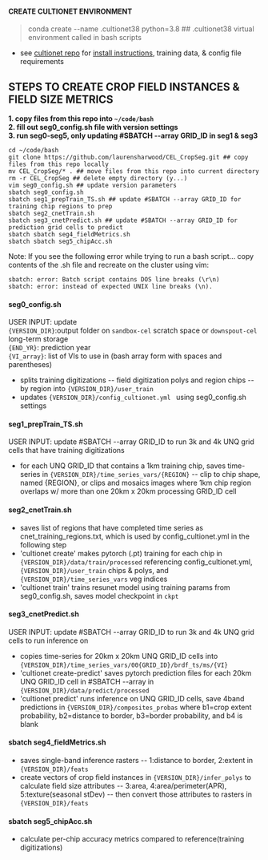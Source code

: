 #### CREATE CULTIONET ENVIRONMENT  
> conda create --name .cultionet38 python=3.8  ## .cultionet38 virtual environment called in bash scripts    
* see [cultionet repo](https://github.com/jgrss/cultionet) for [install instructions](https://github.com/jgrss/cultionet?tab=readme-ov-file#installation), training data, & config file requirements     

## STEPS TO CREATE CROP FIELD INSTANCES & FIELD SIZE METRICS  
<b>1. copy files from this repo into ```~/code/bash```   
2. fill out seg0_config.sh file with version settings   
3. run seg0-seg5, only updating #SBATCH --array GRID_ID in seg1 & seg3   
</b> 

```
cd ~/code/bash   
git clone https://github.com/laurensharwood/CEL_CropSeg.git ## copy files from this repo locally      
mv CEL_CropSeg/* . ## move files from this repo into current directory      
rm -r CEL_CropSeg ## delete empty directory (y...)       
vim seg0_config.sh ## update version parameters      
sbatch seg0_config.sh  
sbatch seg1_prepTrain_TS.sh ## update #SBATCH --array GRID_ID for training chip regions to prep     
sbatch seg2_cnetTrain.sh   
sbatch seg3_cnetPredict.sh ## update #SBATCH --array GRID_ID for prediction grid cells to predict    
sbatch sbatch seg4_fieldMetrics.sh  
sbatch sbatch seg5_chipAcc.sh   
```  

Note: If you see the following error while trying to run a bash script... copy contents of the .sh file and recreate on the cluster using vim:   
```
sbatch: error: Batch script contains DOS line breaks (\r\n)   
sbatch: error: instead of expected UNIX line breaks (\n).   
```  

#### <b>seg0_config.sh</b>     
USER INPUT: update   
```{VERSION_DIR}```:output folder on ```sandbox-cel``` scratch space or ```downspout-cel``` long-term storage          
```{END_YR}```: prediction year  
```{VI_array}```: list of VIs to use in (bash array form with spaces and parentheses)  
* splits training digitizations -- field digitization polys and region chips --  by region into ```{VERSION_DIR}/user_train```   
* updates  ```{VERSION_DIR}/config_cultionet.yml ``` using seg0_config.sh settings         

#### <b>seg1_prepTrain_TS.sh</b>    
USER INPUT: update #SBATCH --array GRID_ID to run 3k and 4k UNQ grid cells that have training digitizations                
* for each UNQ GRID_ID that contains a 1km training chip, saves time-series in ```{VERSION_DIR}/time_series_vars/{REGION}``` -- clip to chip shape, named {REGION}, or clips and mosaics images where 1km chip region overlaps w/ more than one 20km x 20km processing GRID_ID cell        

#### <b>seg2_cnetTrain.sh</b>    
* saves list of regions that have completed time series as cnet_training_regions.txt, which is used by config_cultionet.yml in the following step   
* 'cultionet create' makes pytorch (.pt) training for each chip in ```{VERSION_DIR}/data/train/processed``` referencing config_cultionet.yml, ```{VERSION_DIR}/user_train``` chips & polys, and ```{VERSION_DIR}/time_series_vars``` veg indices  
* 'cultionet train' trains resunet model using training params from seg0_config.sh, saves model checkpoint in  ```ckpt```   

#### <b>seg3_cnetPredict.sh</b>     
USER INPUT: update #SBATCH --array GRID_ID to run 3k and 4k UNQ grid cells to run inference on               
* copies time-series for 20km x 20km UNQ GRID_ID cells into ```{VERSION_DIR}/time_series_vars/00{GRID_ID}/brdf_ts/ms/{VI}```       
* 'cultionet create-predict' saves pytorch prediction files for each 20km UNQ GRID_ID cell in #SBATCH --array in ```{VERSION_DIR}/data/predict/processed```   
* 'cultionet predict' runs inference on UNQ GRID_ID cells, save 4band predictions in ```{VERSION_DIR}/composites_probas``` where b1=crop extent probability, b2=distance to border, b3=border probability, and b4 is blank     

#### <b>sbatch seg4_fieldMetrics.sh</b>    
* saves single-band inference rasters -- 1:distance to border, 2:extent in ```{VERSION_DIR}/feats```  
* create vectors of crop field instances in  ```{VERSION_DIR}/infer_polys``` to calculate field size attributes -- 3:area, 4:area/perimeter(APR), 5:texture(seasonal stDev) -- then convert those attributes to rasters in ```{VERSION_DIR}/feats``` 
  

#### <b>sbatch seg5_chipAcc.sh</b>    
* calculate per-chip accuracy metrics compared to reference(training digitizations)       
